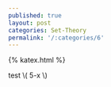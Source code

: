 ```yaml
---
published: true
layout: post
categories: Set-Theory
permalink: '/:categories/6'
---
```

{% katex.html %}

test \\( 5-x \\)
